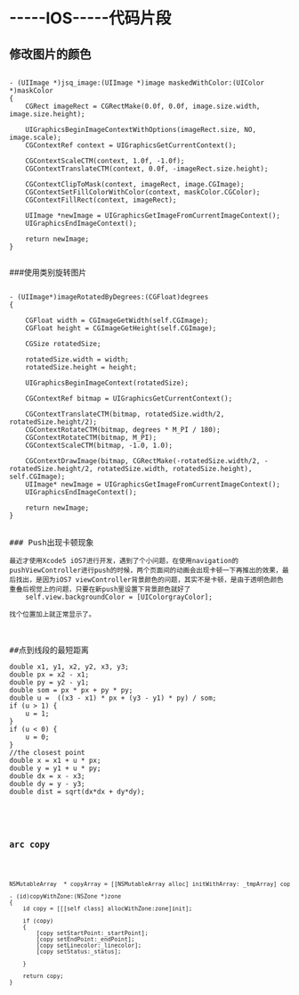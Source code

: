 # -----IOS-----代码片段


## 修改图片的颜色
<pre><code>
- (UIImage *)jsq_image:(UIImage *)image maskedWithColor:(UIColor *)maskColor
{
    CGRect imageRect = CGRectMake(0.0f, 0.0f, image.size.width, image.size.height);
    
    UIGraphicsBeginImageContextWithOptions(imageRect.size, NO, image.scale);
    CGContextRef context = UIGraphicsGetCurrentContext();
    
    CGContextScaleCTM(context, 1.0f, -1.0f);
    CGContextTranslateCTM(context, 0.0f, -imageRect.size.height);

    CGContextClipToMask(context, imageRect, image.CGImage);
    CGContextSetFillColorWithColor(context, maskColor.CGColor);
    CGContextFillRect(context, imageRect);
    
    UIImage *newImage = UIGraphicsGetImageFromCurrentImageContext();
    UIGraphicsEndImageContext();
    
    return newImage;
}

</code></pre>


###使用类别旋转图片
<pre>
<code>
- (UIImage*)imageRotatedByDegrees:(CGFloat)degrees
{
    
    CGFloat width = CGImageGetWidth(self.CGImage);
    CGFloat height = CGImageGetHeight(self.CGImage);
    
    CGSize rotatedSize;
    
    rotatedSize.width = width;
    rotatedSize.height = height;
    
    UIGraphicsBeginImageContext(rotatedSize);
    
    CGContextRef bitmap = UIGraphicsGetCurrentContext();
    
    CGContextTranslateCTM(bitmap, rotatedSize.width/2, rotatedSize.height/2);
    CGContextRotateCTM(bitmap, degrees * M_PI / 180);
    CGContextRotateCTM(bitmap, M_PI);
    CGContextScaleCTM(bitmap, -1.0, 1.0);
    
    CGContextDrawImage(bitmap, CGRectMake(-rotatedSize.width/2, -rotatedSize.height/2, rotatedSize.width, rotatedSize.height), self.CGImage);
    UIImage* newImage = UIGraphicsGetImageFromCurrentImageContext();
    UIGraphicsEndImageContext();
    
    return newImage;
}
</code>
</pre>

<pre>
### Push出现卡顿现象
<code>
最近才使用Xcode5 iOS7进行开发，遇到了个小问题，在使用navigation的pushViewController进行push的时候，两个页面间的动画会出现卡顿一下再推出的效果，最后找出，是因为iOS7 viewController背景颜色的问题，其实不是卡顿，是由于透明色颜色重叠后视觉上的问题，只要在新push里设置下背景颜色就好了
    self.view.backgroundColor = [UIColorgrayColor];

找个位置加上就正常显示了。
</code>

</pre>

<pre>
##点到线段的最短距离
<code>
double x1, y1, x2, y2, x3, y3;    
double px = x2 - x1;
double py = y2 - y1;
double som = px * px + py * py;
double u =  ((x3 - x1) * px + (y3 - y1) * py) / som;
if (u > 1) {
    u = 1;
}
if (u < 0) {
    u = 0;
}
//the closest point
double x = x1 + u * px;
double y = y1 + u * py;
double dx = x - x3;
double dy = y - y3;      
double dist = sqrt(dx*dx + dy*dy);
<code>

</pre>

<h2>arc copy </h2>

<pre>

NSMutableArray  * copyArray = [[NSMutableArray alloc] initWithArray: _tmpArray] copyItem: YES];

- (id)copyWithZone:(NSZone *)zone
{
    id copy = [[[self class] allocWithZone:zone]init];
    
    if (copy)
    {
        [copy setStartPoint:_startPoint];
        [copy setEndPoint:_endPoint];
        [copy setLinecolor:_linecolor];
        [copy setStatus:_status];
        
    }
    
    return copy;
}

</pre>

